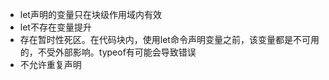 * let声明的变量只在块级作用域内有效
* let不存在变量提升
* 存在暂时性死区。在代码块内，使用let命令声明变量之前，该变量都是不可用的，不受外部影响。typeof有可能会导致错误
* 不允许重复声明